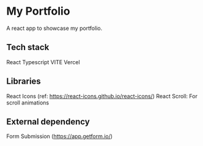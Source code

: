 # My Portfolio

A react app to showcase my portfolio.

## Tech stack

React
Typescript
VITE
Vercel

## Libraries

React Icons (ref: https://react-icons.github.io/react-icons/)
React Scroll: For scroll animations

## External dependency

Form Submission (https://app.getform.io/)
